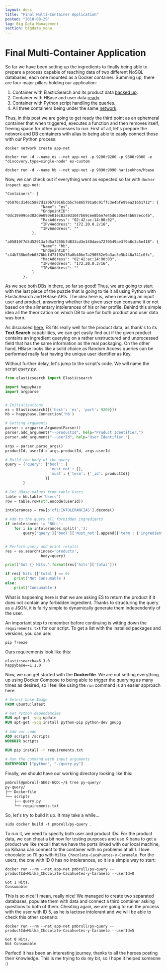 ```yaml
---
layout: docs
title: "Final Multi-Container Application"
posted: "2018-08-29"
tag: Big Data Management
section: bigdata_menu
---
```


# Final Multi-Container Application

So far we have been setting up the ingredients to finally being able to prepare a process capable of reaching data of two different NoSQL databases, each one mounted as a Docker container. Summing up, there are four major pillars holding our application:

1. Container with ElasticSearch and its product data [backed up](https://pmbrull.github.io/microsite/content/bigdata/eS-backup-data-in-docker.html).
2. Container with HBase and user data [ready](https://pmbrull.github.io/microsite/content/bigdata/setting-up-hbase-in-docker.html).
3. Container with Python script handling the queries.
4. All three containers being under the same [network](https://pmbrull.github.io/microsite/content/bigdata/docker-multi-container-environments.html).

Thus, in this post we are going to get ready the third point as an ephemeral container that when triggered, executes a function and then removes itself, freeing space for other processes to run. First of all, let's prepare the network and DB containers with alias to being able to easily connect those with our Python process:

```
docker network create app-net

docker run -d --name es --net app-net -p 9200:9200 -p 9300:9300 -e "discovery.type=single-node" es-custom

docker run -d --name hb --net app-net -p 9090:9090 harisekhon/hbase
```

 Now, we can check out if everything went as expected so far with `docker inspect app-net`:

```
"Containers": {
            "05870cd14615887d120b72916bcb5c7e865791a0c91ffc3e4bfe99ea21651712": {
                "Name": "es",
                "EndpointID": "0dc39999ce302d9e090e01ec82a931047b69cee8b6e7e45d6305e44b687ecc4b",
                "MacAddress": "02:42:ac:14:00:02",
                "IPv4Address": "172.20.0.2/16",
                "IPv6Address": ""
            },
            "a05810f7d5d52913afd5a7255b7d833cd3e140daea72f0549ae3f9a8c3c5e418": {
                "Name": "hb",
                "EndpointID": "c44b738bd0eb0376bbfd73192d75a0b40be7a290552e9a3ac5e5b448a741c0fc",
                "MacAddress": "02:42:ac:14:00:03",
                "IPv4Address": "172.20.0.3/16",
                "IPv6Address": ""
            }
        },
```

As we see both DBs in there, so far so good! Thus, we are going to start with the last piece of the puzzle that is going to tie it all using Python with ElasticSearch and HBase APIs. The idea here is, when receiving an input user and product, answering whether the given user can consume it or not based on the alimentary intolerances of his or her profile. Behind this simple idea all the theorization on which DB to use for both product and user data was born.

As discussed [here](https://pmbrull.github.io/microsite/content/bigdata/elasticsearch-as-db-of-choice.html), ES fits really well for the product data, as thank's to its **Text Search** capabilities, we can get easily find out if the given product contains an ingredient querying on a rather unstructured and unprocessed field that has the same information as the real packaging. On the other hand, HBase looks like a solid choice as Random Access queries can be performed really fast having the unique user identifier as Key.

Without further delay, let's jump to the script's code. We will name the script *query.py*.

```python
from elasticsearch import Elasticsearch

import happybase
import argparse


# Initializations
es = Elasticsearch([{'host': 'es', 'port': 9200}])
hb = happybase.Connection('hb')

# Getting arguments
parser = argparse.ArgumentParser()
parser.add_argument("--productId", help="Product Identifier.")
parser.add_argument("--userId", help="User Identifier.")

args = parser.parse_args()
productId, userId = args.productId, args.userId

# Build the body of the query
query = {'query': {'bool': {
                    'must_not': [],
                    'must': {'term': {'_id': productId}}
                  }}
        }

# Get HBase values from table Users
table = hb.table('Users')
row = table.row(str.encode(userId))

intolerances = row[b'cf1:INTOLERANCIAS'].decode()

# Add to the query all forbidden ingredients
if intolerances != 'NULL':
    for i in intolerances.split(','):
        query['query']['bool']['must_not'].append({'term': {'ingredients': i}})


# Perform query and print results
res = es.search(index='products',
                body=query)

print("Got {} Hits.".format(res['hits']['total']))

if res['hits']['total'] == 0:
    print('Not Consumable')
else:
    print('Consumable')
```

What is happening here is that we are asking ES to return the product if it does not contain any forbidden ingredient. Thanks to structuring the query as a JSON, it is fairly simple to dynamically generate them independently of the user. 

An important step to remember before continuing is witting down the `requirements.txt` for our script. To get a list with the installed packages and versions, you can use:

```
pip freeze
```

Ours requirements look like this:

```
elasticsearch==6.3.0
happybase==1.1.0
```

Now, we can get started with the **Dockerfile**. We are not setting everything up using Docker Compose to being able to trigger the querying as many times as desired, so I feel like using the `run` command is an easier approach here.

```dockerfile
# Select base Image
FROM ubuntu:latest

# Get Python dependencies
RUN apt-get -yqq update
RUN apt-get -yqq install python-pip python-dev gnupg
   
# Add our code
ADD scripts /scripts
WORKDIR scripts

RUN pip install -r requirements.txt
   
# Run the command with input arguments
ENTRYPOINT ["python", "./query.py"]
```

Finally, we should have our working directory looking like this:

```bash
pmbrull@pmbrull-GE62-6QD:~/$ tree py-query/
py-query/
├── Dockerfile
└── scripts
    ├── query.py
    └── requirements.txt
```

So, let's try to build it up. It may take a while...

```
sudo docker build -t pmbrull/py-query .
```



To run it, we need to specify both user and product IDs. For the product data, we can cheat a bit now for testing purposes and use Kibana to get a product we like (recall that we have the ports linked with our local machine, so Kibana can connect to the container with no problems at all!). I love chocolate so I'll go with `Milka_Chocolate-Cacahuetes-y-Caramelo`. For the users, the one with ID 0 has no intolerances, so it is a simple way to start:

```
docker run --rm --net app-net pmbrull/py-query --productId=Milka_Chocolate-Cacahuetes-y-Caramelo --userId=0
```

```
Got 1 Hits.
Consumable
```

This is so nice! I mean, really nice! We managed to create two separated databases, populate them with data and connect a third container asking questions to both of them. Cheating again, we are going to run the process with the user with ID 5, as he is lactose intolerant and we will be able to check this other scenario:

```
docker run --rm --net app-net pmbrull/py-query --productId=Milka_Chocolate-Cacahuetes-y-Caramelo --userId=5
```

```
Got 0 Hits.
Not Consumable
```

Perfect! It has been an interesting journey, thanks to all the heroes posting their knowledge. This is me trying to do my bit, so I hope it helped someone :)
